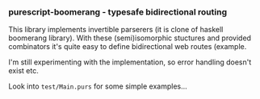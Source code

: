 ### purescript-boomerang - typesafe bidirectional routing

This library implements invertible parserers (it is clone of haskell boomerang library). With these (semi)isomorphic stuctures and provided combinators it's quite easy to define bidirectional web routes (example.

I'm still experimenting with the implementation, so error handling doesn't exist etc.

Look into `test/Main.purs` for some simple examples...

